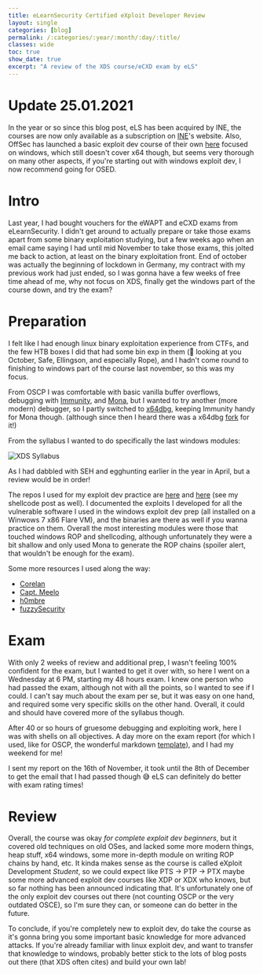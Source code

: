 ```yaml
---
title: eLearnSecurity Certified eXploit Developer Review
layout: single
categories: [blog]
permalink: /:categories/:year/:month/:day/:title/
classes: wide
toc: true
show_date: true
excerpt: "A review of the XDS course/eCXD exam by eLS"
---
```


# Update 25.01.2021

In the year or so since this blog post, eLS has been acquired by INE, the courses are now only available as a subscription on [INE](https://ine.com/)'s website. Also, OffSec has launched a basic exploit dev course of their own [here](https://www.offensive-security.com/exp301-osed/) focused on windows, which still doesn't cover x64 though, but seems very thorough on many other aspects, if you're starting out with windows exploit dev, I now recommend going for OSED.

# Intro

Last year, I had bought vouchers for the eWAPT and eCXD exams from eLearnSecurity. I didn't get around to actually prepare or take those exams apart from some binary exploitation studying, but a few weeks ago when an email came saying I had until mid November to take those exams, this jolted me back to action, at least on the binary exploitation front. End of october was actually the beginning of lockdown in Germany, my contract with my previous work had just ended, so I was gonna have a few weeks of free time ahead of me, why not focus on XDS, finally get the windows part of the course down, and try the exam?

# Preparation

I felt like I had enough linux binary exploitation experience from CTFs, and the few HTB boxes I did that had some bin exp in them (👀 looking at you October, Safe, Ellingson, and especially Rope), and I hadn't come round to finishing to windows part of the course last november, so this was my focus. 

From OSCP I was comfortable with basic vanilla buffer overflows, debugging with [Immunity](https://www.immunityinc.com/products/debugger/), and [Mona](https://www.corelan.be/index.php/2011/07/14/mona-py-the-manual/), but I wanted to try another (more modern) debugger, so I partly switched to [x64dbg](https://x64dbg.com/), keeping Immunity handy for Mona though. (although since then I heard there was a x64dbg [fork](https://github.com/x64dbg/mona) for it!)

From the syllabus I wanted to do specifically the last windows modules:

![XDS Syllabus]({{site.url}}/blog/assets/images/xds-syllabus.png)

As I had dabbled with SEH and egghunting earlier in the year in April, but a review would be in order!

The repos I used for my exploit dev practice are [here](https://github.com/arty-hlr/exploitdev-practice) and [here](https://github.com/arty-hlr/shellcode-practice) (see my shellcode post as well). I documented the exploits I developed for all the vulnerable software I used in the windows exploit dev prep (all installed on a Winwows 7 x86 Flare VM), and the binaries are there as well if you wanna practice on them. Overall the most interesting modules were those that touched windows ROP and shellcoding, although unfortunately they were a bit shallow and only used Mona to generate the ROP chains (spoiler alert, that wouldn't be enough for the exam).

Some more resources I used along the way:

+ [Corelan](https://www.corelan.be/index.php/category/security/exploit-writing-tutorials/)
+ [Capt. Meelo](https://captmeelo.com/category/exploitdev)
+ [h0mbre](https://h0mbre.github.io/page8/)
+ [fuzzySecurity](http://www.fuzzysecurity.com/tutorials/expDev/1.html)

# Exam

With only 2 weeks of review and additional prep, I wasn't feeling 100% confident for the exam, but I wanted to get it over with, so here I went on a Wednesday at 6 PM, starting my 48 hours exam. I knew one person who had passed the exam, although not with all the points, so I wanted to see if I could. I can't say much about the exam per se, but it was easy on one hand, and required some very specific skills on the other hand. Overall, it could and should have covered more of the syllabus though.

After 40 or so hours of gruesome debugging and exploiting work, here I was with shells on all objectives. A day more on the exam report (for which I used, like for OSCP, the wonderful markdown [template](https://github.com/noraj/OSCP-Exam-Report-Template-Markdown)), and I had my weekend for me!

I sent my report on the 16th of November, it took until the 8th of December to get the email that I had passed though 😅 eLS can definitely do better with exam rating times!

# Review

Overall, the course was okay *for complete exploit dev beginners*, but it covered old techniques on old OSes, and lacked some more modern things, heap stuff, x64 windows, some more in-depth module on writing ROP chains by hand, etc. It kinda makes sense as the course is called eXploit Development *Student*, so we could expect like PTS -> PTP -> PTX maybe some more advanced exploit dev courses like XDP or XDX who knows, but so far nothing has been announced indicating that. It's unfortunately one of the only exploit dev courses out there (not counting OSCP or the very outdated OSCE), so I'm sure they can, or someone can do better in the future.

To conclude, if you're completely new to exploit dev, do take the course as it's gonna bring you some important basic knowledge for more advanced attacks. If you're already familiar with linux exploit dev, and want to transfer that knowledge to windows, probably better stick to the lots of blog posts out there (that XDS often cites) and build your own lab!
